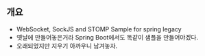 ## 개요
* WebSocket, SockJS and STOMP Sample for spring legacy
* 옛날에 만들어놓은거라 Spring Boot에서도 똑같이 샘플을 만들어야겠다.
* 오래되었지만 지우기 아까우니 남겨놓자.
